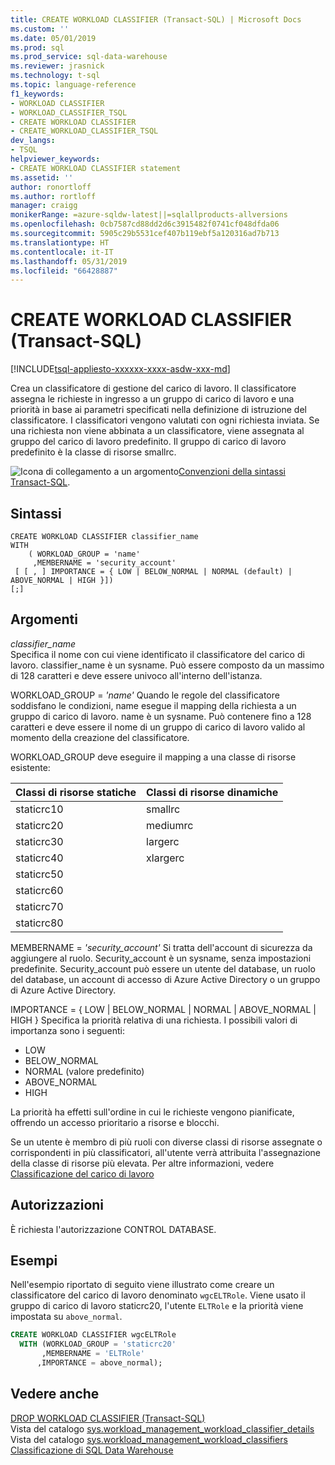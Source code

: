 ```yaml
---
title: CREATE WORKLOAD CLASSIFIER (Transact-SQL) | Microsoft Docs
ms.custom: ''
ms.date: 05/01/2019
ms.prod: sql
ms.prod_service: sql-data-warehouse
ms.reviewer: jrasnick
ms.technology: t-sql
ms.topic: language-reference
f1_keywords:
- WORKLOAD CLASSIFIER
- WORKLOAD_CLASSIFIER_TSQL
- CREATE WORKLOAD CLASSIFIER
- CREATE_WORKLOAD_CLASSIFIER_TSQL
dev_langs:
- TSQL
helpviewer_keywords:
- CREATE WORKLOAD CLASSIFIER statement
ms.assetid: ''
author: ronortloff
ms.author: rortloff
manager: craigg
monikerRange: =azure-sqldw-latest||=sqlallproducts-allversions
ms.openlocfilehash: 0cb7587cd88dd2d6c3915482f0741cf048dfda06
ms.sourcegitcommit: 5905c29b5531cef407b119ebf5a120316ad7b713
ms.translationtype: HT
ms.contentlocale: it-IT
ms.lasthandoff: 05/31/2019
ms.locfileid: "66428887"
---
```

# <a name="create-workload-classifier-transact-sql"></a>CREATE WORKLOAD CLASSIFIER (Transact-SQL)

[!INCLUDE[tsql-appliesto-xxxxxx-xxxx-asdw-xxx-md](../../includes/tsql-appliesto-xxxxxx-xxxx-asdw-xxx-md.md)]

Crea un classificatore di gestione del carico di lavoro.  Il classificatore assegna le richieste in ingresso a un gruppo di carico di lavoro e una priorità in base ai parametri specificati nella definizione di istruzione del classificatore.  I classificatori vengono valutati con ogni richiesta inviata.  Se una richiesta non viene abbinata a un classificatore, viene assegnata al gruppo del carico di lavoro predefinito.  Il gruppo di carico di lavoro predefinito è la classe di risorse smallrc.  
  
 ![Icona di collegamento a un argomento](../../database-engine/configure-windows/media/topic-link.gif "Icona di collegamento a un argomento")[Convenzioni della sintassi Transact-SQL](../../t-sql/language-elements/transact-sql-syntax-conventions-transact-sql.md).  
  
## <a name="syntax"></a>Sintassi

```
CREATE WORKLOAD CLASSIFIER classifier_name  
WITH  
    ( WORKLOAD_GROUP = 'name'  
     ,MEMBERNAME = 'security_account'
 [ [ , ] IMPORTANCE = { LOW | BELOW_NORMAL | NORMAL (default) | ABOVE_NORMAL | HIGH }])
[;]
```

## <a name="arguments"></a>Argomenti

 *classifier_name*  
 Specifica il nome con cui viene identificato il classificatore del carico di lavoro.  classifier_name è un sysname.  Può essere composto da un massimo di 128 caratteri e deve essere univoco all'interno dell'istanza.

WORKLOAD_GROUP = *'name'* Quando le regole del classificatore soddisfano le condizioni, name esegue il mapping della richiesta a un gruppo di carico di lavoro.  name è un sysname.  Può contenere fino a 128 caratteri e deve essere il nome di un gruppo di carico di lavoro valido al momento della creazione del classificatore.

WORKLOAD_GROUP deve eseguire il mapping a una classe di risorse esistente:

|Classi di risorse statiche|Classi di risorse dinamiche|
|------------------------|-----------------------|
|staticrc10|smallrc|
|staticrc20|mediumrc|
|staticrc30|largerc|
|staticrc40|xlargerc|
|staticrc50||
|staticrc60||
|staticrc70||
|staticrc80||

MEMBERNAME = *'security_account'* Si tratta dell'account di sicurezza da aggiungere al ruolo.  Security_account è un sysname, senza impostazioni predefinite. Security_account può essere un utente del database, un ruolo del database, un account di accesso di Azure Active Directory o un gruppo di Azure Active Directory.

IMPORTANCE = { LOW | BELOW_NORMAL | NORMAL | ABOVE_NORMAL | HIGH } Specifica la priorità relativa di una richiesta.  I possibili valori di importanza sono i seguenti:

- LOW
- BELOW_NORMAL
- NORMAL (valore predefinito)
- ABOVE_NORMAL
- HIGH  

La priorità ha effetti sull'ordine in cui le richieste vengono pianificate, offrendo un accesso prioritario a risorse e blocchi.

Se un utente è membro di più ruoli con diverse classi di risorse assegnate o corrispondenti in più classificatori, all'utente verrà attribuita l'assegnazione della classe di risorse più elevata. Per altre informazioni, vedere [Classificazione del carico di lavoro](/azure/sql-data-warehouse/sql-data-warehouse-workload-classification#classification-precedence)

## <a name="permissions"></a>Autorizzazioni

 È richiesta l'autorizzazione CONTROL DATABASE.  
  
## <a name="examples"></a>Esempi

 Nell'esempio riportato di seguito viene illustrato come creare un classificatore del carico di lavoro denominato `wgcELTRole`. Viene usato il gruppo di carico di lavoro staticrc20, l'utente `ELTRole` e la priorità viene impostata su `above_normal`.

```sql
CREATE WORKLOAD CLASSIFIER wgcELTRole
  WITH (WORKLOAD_GROUP = 'staticrc20'
       ,MEMBERNAME = 'ELTRole'
      ,IMPORTANCE = above_normal);
```

## <a name="see-also"></a>Vedere anche

[DROP WORKLOAD CLASSIFIER &#40;Transact-SQL&#41;](../../t-sql/statements/drop-workload-classifier-transact-sql.md)</br>
Vista del catalogo [sys.workload_management_workload_classifier_details](../../relational-databases/system-catalog-views/sys-workload-management-workload-classifier-details-transact-sql.md)</br>
Vista del catalogo [sys.workload_management_workload_classifiers](../../relational-databases/system-catalog-views/sys-workload-management-workload-classifiers-transact-sql.md)
[Classificazione di SQL Data Warehouse](/azure/sql-data-warehouse/sql-data-warehouse-workload-classification)

